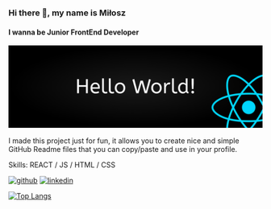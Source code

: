 ### Hi there 👋, my name is Miłosz
#### I wanna be Junior FrontEnd Developer
![I wanna be Junior FrontEnd Developer](https://github.com/miloszolejnik/miloszolejnik/blob/main/GithubImage.png)

I made this project just for fun, it allows you to create nice and simple GitHub Readme files that you can copy/paste and use in your profile.

Skills: REACT / JS / HTML / CSS



[<img src='https://cdn.jsdelivr.net/npm/simple-icons@3.0.1/icons/github.svg' alt='github' height='40'>](https://github.com/miloszolejnik)  [<img src='https://cdn.jsdelivr.net/npm/simple-icons@3.0.1/icons/linkedin.svg' alt='linkedin' height='40'>](https://www.linkedin.com/in/milosz-olejnik/)  

[![Top Langs](https://github-readme-stats.vercel.app/api/top-langs/?username=miloszolejnik)](https://github.com/anuraghazra/github-readme-stats)

